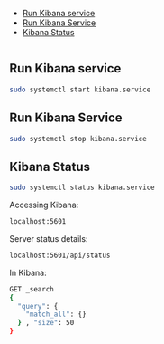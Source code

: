 <!--ts-->
   * [Run Kibana service](#run-kibana-service)
   * [Run Kibana Service](#run-kibana-service-1)
   * [Kibana Status](#kibana-status)

<!-- Created by https://github.com/ekalinin/github-markdown-toc -->
<!-- Added by: gil_diy, at: Thu 29 Dec 2022 13:42:23 IST -->

<!--te-->


```bash
```


## Run Kibana service

```bash
sudo systemctl start kibana.service
```

## Run Kibana Service

```bash
sudo systemctl stop kibana.service
```

## Kibana Status

```bash
sudo systemctl status kibana.service
```


Accessing Kibana:
```bash
localhost:5601
```


Server status details:
```bash
localhost:5601/api/status
```

In Kibana:
```bash
GET _search
{
  "query": {
    "match_all": {}
  } , "size": 50
}
```
